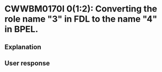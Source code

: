 # CWWBM0170I 0(1:2): Converting the role name "3" in FDL to the name "4" in BPEL.

## Explanation

## User response